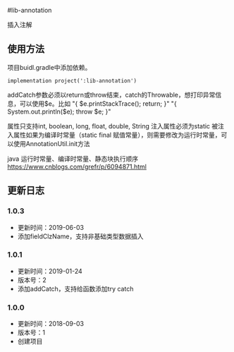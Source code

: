 #lib-annotation

插入注解

## 使用方法
项目buidl.gradle中添加依赖。
```
implementation project(':lib-annotation')
```

addCatch参数必须以return或throw结束，catch的Throwable，想打印异常信息，可以使用$e。比如
"{ $e.printStackTrace(); return; }"
"{ System.out.println($e); throw $e; }"


属性只支持int, boolean, long, float, double, String
注入属性必须为static
被注入属性如果为编译时常量（static final 赋值常量），则需要修改为运行时常量，可以使用AnnotationUtil.init方法

java 运行时常量、编译时常量、静态块执行顺序
https://www.cnblogs.com/grefr/p/6094871.html


## 更新日志
### 1.0.3
- 更新时间：2019-06-03
- 添加fieldClzName，支持非基础类型数据插入

### 1.0.1
- 更新时间：2019-01-24
- 版本号：2
- 添加addCatch，支持给函数添加try catch


### 1.0.0
- 更新时间：2018-09-03
- 版本号：1
- 创建项目


